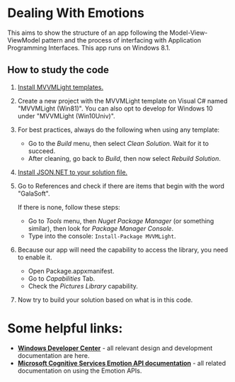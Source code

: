 ﻿# Dealing With Emotions

This aims to show the structure of an app following the Model-View-ViewModel pattern and the process of interfacing with Application Programming Interfaces. 
This app runs on Windows 8.1.

## How to study the code

1. [Install MVVMLight templates.](http://www.mvvmlight.net/installing/)
2. Create a new project with the MVVMLight template on Visual C# named "MVVMLight (Win81)". You can also opt to develop for Windows 10 under "MVVMLight (Win10Univ)".
3. For best practices, always do the following when using any template:
    - Go to the *Build* menu, then select *Clean Solution*. Wait for it to succeed.
    - After cleaning, go back to *Build*, then now select *Rebuild Solution*.
4. [Install JSON.NET to your solution file.](http://stackoverflow.com/questions/4444903/how-to-install-json-net-using-nuget)
5. Go to References and check if there are items that begin with the word "GalaSoft". 

    If there is none, follow these steps:

    - Go to *Tools* menu, then *Nuget Package Manager* (or something similar), then look for *Package Manager Console*.
    - Type into the console: `Install-Package MVVMLight`.

6. Because our app will need the capability to access the library, you need to enable it.
    - Open Package.appxmanifest.
    - Go to *Capabilities* Tab.
    - Check the *Pictures Library* capability.
7. Now try to build your solution based on what is in this code.

# Some helpful links:

- **[Windows Developer Center](http://dev.windows.com)** - all relevant design and development documentation are here.
- **[Microsoft Cognitive Services Emotion API documentation](https://dev.projectoxford.ai/docs/services/5639d931ca73072154c1ce89/operations/563b31ea778daf121cc3a5fa)** - all related documentation on using the Emotion APIs.

